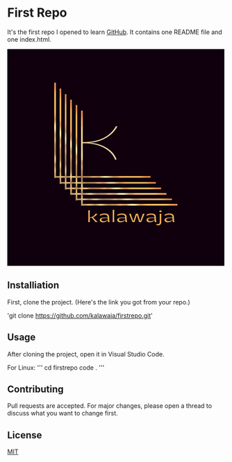 # First Repo

It's the first repo I opened to learn [GitHub](https://www.github.com).
It contains one README file and one index.html.

![projectimage](kalawajaLogo.png)


## Installiation

First, clone the project. 
(Here's the link you got from your repo.)

'git clone https://github.com/kalawaja/firstrepo.git'

## Usage 

After cloning the project, open it in Visual Studio Code.

For Linux:
'''
cd firstrepo 
code .
'''
## Contributing

Pull requests are accepted. For major changes, please open a thread to discuss what you want to change first.

## License

[MIT](https://choosealicense.com/licenses/mit/)




